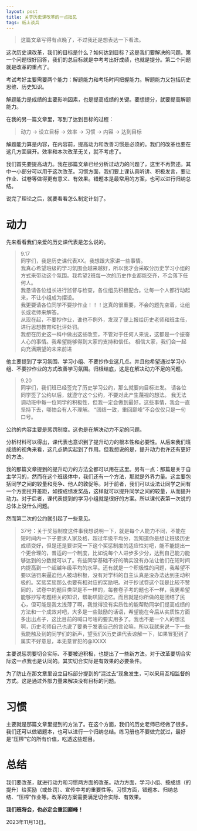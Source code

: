 ```yaml
---
layout: post
title: 关于历史课改革的一点拙见
tags: 纸上谈兵
---
```


> 这篇文章写得有点晚了，不过我还是想表达一下看法。

这次历史课改革，我们的目标是什么？如何达到目标？这是我们要解决的问题。第一个问题很好回答，我们的总目标就是中考考出好成绩，也就是提分。第二个问题就是改革的重点了。

考试考好主要需要两个能力：解题能力和考场时间把握能力。解题能力又包括历史思维、历史知识。

解题能力是成绩的主要影响因素，也是提高成绩的关键。要想提分，就要提高解题能力。

在我的另一篇文章里，写到了达到目标的过程：

> 动力 $\to$ 设立目标 $\to$ 效率 $\to$ 习惯 $\to$ 内容 $\to$ 达到目标

解题能力算是内容，在内容前，提高动力和改善习惯是必须的。我们的改革也要在这几方面展开。效率和本次改革无关，就不考虑了。

我们首先要提高动力。我在那篇文章已经分析过动力的问题了，这里不再赘述。其中一小部分可以用于这次改革。习惯方面，我们要上课认真听讲、积极发言，要让作业、试卷等做得更有意义、有效果。错题本是最常用的方案，也可以进行归纳总结。

说完了理论之后，就要看看怎么制定计划了。

# 动力

先来看看我们亲爱的历史课代表是怎么说的。
> 9.17  
同学们，我是历史课代表XX。我想跟大家讲一些事情。  
      我真心希望班级的学习氛围会越来越好，所以我才会采取分历史学习小组的方式来带动这个氛围。我希望2班每一次的历史作业都能交齐，不会落下任何人。  
      我恳请各位组长进行监督与检查，各位组员积极配合。让每一个人都行动起来，不让小组成为摆设。  
      我更要请各位同学不要抄作业！！！这真的很重要，不会的题先空着，让组长或老师来解答。  
      从现在起，不要抄作业，谁也不例外，发现了便上报给历史老师和班主任，进行思想教育和批评处罚。  
      我想在历史这一科中做出这些改变，不管对于任何人来说，这都是一个振奋人心的事情。我希望能够得到大家的支持和信任。
      相信大家，我们会一起向充满期望的未来前进

他主要提到了学习氛围、学习小组、不要抄作业这几点。并且他希望通过学习小组、不要抄作业的方式改善学习氛围。归根结底，这是在解决动力不足的问题。

>9.20  
      同学们，我们班已经签完了历史学习公约，那么就要向目标进发。
     请各位同学签了公约以后，就遵守这个公约，不要对此产生蔑视的想法。
     我无法调动班中每一位同学的积极性，但我一定会做到最好。这些事情，我会一直坚持下去，哪怕会有人不理解。
     “团结一致，重回巅峰”不会仅仅只是一句口号。

公约的内容主要是惩罚制度。这也是在解决动力不足的问题。

分析材料可以得出，课代表也意识到了提升动力的根本性和必要性。从后来我们班成绩的视角来看，这几点确实起到了作用。但我想说的是，提升动力也许还有更好的方法。

我的那篇文章提到的提升动力的方法全都可以用在这里。另有一点：那篇是关于自主学习的，然而在这个班级体中，我们还有一个方法，那就是外界力量。这主要包括同学之间的较量和竞争、他人的敦促等。对于前者，我们可以设法让同学之间有一个方面拉开差距，如按成绩发奖品，这样就可以提升同学之间的较量，从而提升动力。对于后者，课代表提到的学习小组就是很好的方案。所以课代表第一次说的总体上没什么问题。

然而第二次的公约就引起了一些意见。

> 37号：关于奖惩制度这件事我想说明一下，就是每个人能力不同，不能在短时间内一下子要求人家及格，超过年级平均分，我知道你是想让班级历史成绩变好，但是还是要讲究一下这个奖惩制度的适应性对吧，能不能提出一个更合理的，普适的一个制度，比如说每个人进步多少分，达到自己能力能够达到的分数就可以了。有些同学基础不好的确实没有办法让他们在短时间内提高到一个超越年级平均的水平。还有就是一个积极性的问题，我希望不要以惩罚来逼迫他人被动积极，没有对学科的自主认真是没办法达到主动积极的。奖惩奖惩那么也要有相对应的奖励吧。对于抄试卷这个我是比较不赞同的，试卷中的题目类型是不一样的，每套卷子考的题也不一样，我更希望能够抄写考题相关的知识，帮助巩固记忆。而且就是你所做的是团结了民心，但可能是我太浅薄了啊，我觉得没有实质性的能帮助同学们提高成绩的方法和一个成效对吧，大多是一些鼓励的话语，希望能在今后从实质性方面多出出点子，这比目前的喊口号啥的要实用多了。我也不是一个人的想法啊，历史老师自己也说了要勇于发表自己的言论嘛，所以我就来说一下一些我能触及到的同学们的新声，望我们X历史课代表谅解一下，如果冒犯到了属实不好意思，本无意冒犯的@XXXX

主要说惩罚要切合实际、不要被迫积极，也提出了一些新方法。对于改革要切合实际这一点我也是认同的。其实切合实际是有效果的必要条件。

为了防止在那文章里设立目标部分提到的“混过去”现象发生，可以采用互相监督的方式。这是通过外部力量来解决没有目标的问题。

# 习惯

主要就是那篇文章里提到的方法了。在这个方面，我们的历史老师已经做了很多。我们还可以做错题本，也可以进行一个归纳总结。练习册也不要做完就过，最好是“压榨”它的所有价值，吃透这些题目。

# 总结

我们要改革，就进行动力和习惯两方面的改革。动力方面，学习小组、按成绩（的提升）给奖励（或处罚）、宣传中考的重要性等。习惯方面，错题本、归纳总结、“压榨”作业等。改革的方案需要满足切合实际、有效果。

**我们班将会，也必定会重回巅峰！**

2023年11月13日。